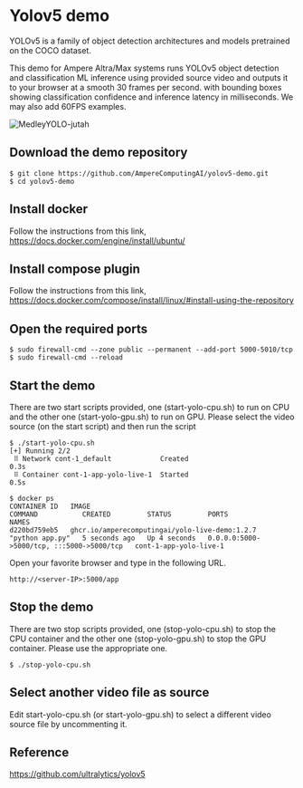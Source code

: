 # Yolov5 demo

YOLOv5 is a family of object detection architectures and models
pretrained on the COCO dataset.

This demo for Ampere Altra/Max systems runs YOLOv5 object detection and classification ML inference 
using provided source video and outputs it to your browser at a smooth 30 frames per second. 
with bounding boxes showing classification confidence and inference latency in milliseconds. We may also add 60FPS examples.

![MedleyYOLO-jutah](https://user-images.githubusercontent.com/8238588/215856385-28b084ad-08f7-4a65-82be-a558d7d3203a.gif)

## Download the demo repository
```shell
$ git clone https://github.com/AmpereComputingAI/yolov5-demo.git
$ cd yolov5-demo
```


## Install docker
Follow the instructions from this link,
https://docs.docker.com/engine/install/ubuntu/

## Install compose plugin
Follow the instructions from this link,
https://docs.docker.com/compose/install/linux/#install-using-the-repository

## Open the required ports
```shell
$ sudo firewall-cmd --zone public --permanent --add-port 5000-5010/tcp
$ sudo firewall-cmd --reload
```

## Start the demo
There are two start scripts provided, one (start-yolo-cpu.sh) to run on CPU and the other one (start-yolo-gpu.sh) to run on GPU.  Please select the video source (on the start script) and then run the script

```shell
$ ./start-yolo-cpu.sh
[+] Running 2/2
 ⠿ Network cont-1_default            Created                                               0.3s
 ⠿ Container cont-1-app-yolo-live-1  Started                                               0.5s
```

```docker
$ docker ps
CONTAINER ID   IMAGE                                            COMMAND           CREATED         STATUS         PORTS                                       NAMES
d220bd759eb5   ghcr.io/amperecomputingai/yolo-live-demo:1.2.7   "python app.py"   5 seconds ago   Up 4 seconds   0.0.0.0:5000->5000/tcp, :::5000->5000/tcp   cont-1-app-yolo-live-1
```

Open your favorite browser and type in the following URL.
```
http://<server-IP>:5000/app
```

## Stop the demo
There are two stop scripts provided, one (stop-yolo-cpu.sh) to stop the CPU container and the other one (stop-yolo-gpu.sh) to stop the GPU container.  Please use the appropriate one.
```shell
$ ./stop-yolo-cpu.sh
```

## Select another video file as source
Edit start-yolo-cpu.sh (or start-yolo-gpu.sh) to select a different video source file by uncommenting it.

## Reference
https://github.com/ultralytics/yolov5
